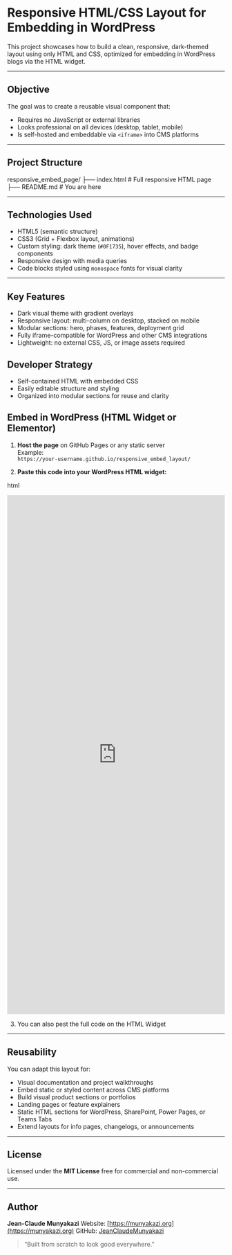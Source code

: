 # Responsive HTML/CSS Layout for Embedding in WordPress

This project showcases how to build a clean, responsive, dark-themed layout using only HTML and CSS, optimized for embedding in WordPress blogs via the HTML widget.

---

##  Objective

The goal was to create a reusable visual component that:

- Requires no JavaScript or external libraries
- Looks professional on all devices (desktop, tablet, mobile)
- Is self-hosted and embeddable via `<iframe>` into CMS platforms

---

##  Project Structure



responsive_embed_page/
├── index.html   # Full responsive HTML page
├── README.md    # You are here



---

##  Technologies Used

- HTML5 (semantic structure)
- CSS3 (Grid + Flexbox layout, animations)
- Custom styling: dark theme (`#0F1735`), hover effects, and badge components
- Responsive design with media queries
- Code blocks styled using `monospace` fonts for visual clarity

---

##  Key Features

-  Dark visual theme with gradient overlays
-  Responsive layout: multi-column on desktop, stacked on mobile
-  Modular sections: hero, phases, features, deployment grid
-  Fully iframe-compatible for WordPress and other CMS integrations
-  Lightweight: no external CSS, JS, or image assets required

## Developer Strategy

- Self-contained HTML with embedded CSS
- Easily editable structure and styling
- Organized into modular sections for reuse and clarity



##  Embed in WordPress (HTML Widget or Elementor)

1. **Host the page** on GitHub Pages or any static server  
   Example:  
   `https://your-username.github.io/responsive_embed_layout/`

2. **Paste this code into your WordPress HTML widget:**

html
<iframe src="https://your-username.github.io/responsive_embed_layout/"
        width="100%" height="1200" style="border:none;">
</iframe>

3. You can also pest the full code on the HTML Widget 


---

##  Reusability

You can adapt this layout for:

* Visual documentation and project walkthroughs
* Embed static or styled content across CMS platforms
* Build visual product sections or portfolios
* Landing pages or feature explainers
* Static HTML sections for WordPress, SharePoint, Power Pages, or Teams Tabs
* Extend layouts for info pages, changelogs, or announcements

---

##  License

Licensed under the **MIT License**  free for commercial and non-commercial use.

---

##  Author

**Jean-Claude Munyakazi**
Website: [https://munyakazi.org](https://munyakazi.org)
GitHub: [JeanClaudeMunyakazi](https://github.com/JeanClaudeMunyakazi)

> “Built from scratch to look good everywhere.”
